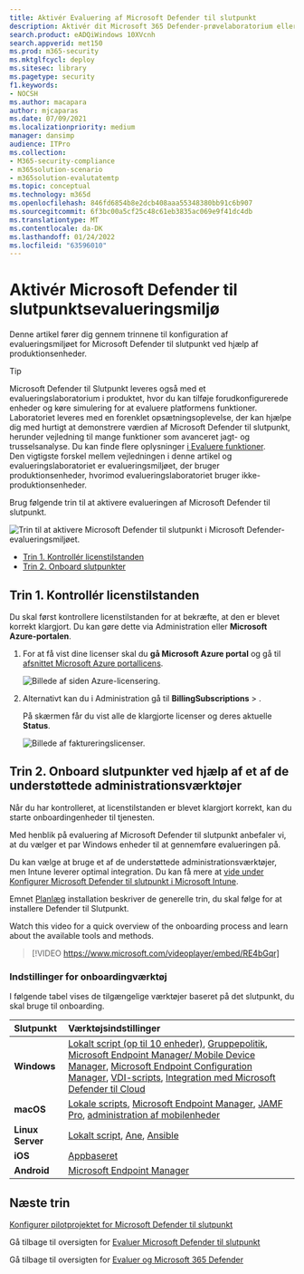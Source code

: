 ```yaml
---
title: Aktivér Evaluering af Microsoft Defender til slutpunkt
description: Aktivér dit Microsoft 365 Defender-prøvelaboratorium eller pilotmiljø, herunder kontrol af licenstilstand og onboardingslutpunkter
search.product: eADQiWindows 10XVcnh
search.appverid: met150
ms.prod: m365-security
ms.mktglfcycl: deploy
ms.sitesec: library
ms.pagetype: security
f1.keywords:
- NOCSH
ms.author: macapara
author: mjcaparas
ms.date: 07/09/2021
ms.localizationpriority: medium
manager: dansimp
audience: ITPro
ms.collection:
- M365-security-compliance
- m365solution-scenario
- m365solution-evalutatemtp
ms.topic: conceptual
ms.technology: m365d
ms.openlocfilehash: 846fd6854b8e2dcb408aaa55348380bb91c6b907
ms.sourcegitcommit: 6f3bc00a5cf25c48c61eb3835ac069e9f41dc4db
ms.translationtype: MT
ms.contentlocale: da-DK
ms.lasthandoff: 01/24/2022
ms.locfileid: "63596010"
---
```

# <a name="enable-microsoft-defender-for-endpoint-evaluation-environment"></a>Aktivér Microsoft Defender til slutpunktsevalueringsmiljø


Denne artikel fører dig gennem trinnene til konfiguration af evalueringsmiljøet for Microsoft Defender til slutpunkt ved hjælp af produktionsenheder. 


> [!TIP]
> Microsoft Defender til Slutpunkt leveres også med et evalueringslaboratorium i produktet, hvor du kan tilføje forudkonfigurerede enheder og køre simulering for at evaluere platformens funktioner. Laboratoriet leveres med en forenklet opsætningsoplevelse, der kan hjælpe dig med hurtigt at demonstrere værdien af Microsoft Defender til slutpunkt, herunder vejledning til mange funktioner som avanceret jagt- og trusselsanalyse. Du kan finde flere oplysninger [i Evaluere funktioner](../defender-endpoint/evaluation-lab.md). <br> Den vigtigste forskel mellem vejledningen i denne artikel og evalueringslaboratoriet er evalueringsmiljøet, der bruger produktionsenheder, hvorimod evalueringslaboratoriet bruger ikke-produktionsenheder. 

Brug følgende trin til at aktivere evalueringen af Microsoft Defender til slutpunkt.

![Trin til at aktivere Microsoft Defender til slutpunkt i Microsoft Defender-evalueringsmiljøet.](../../media/defender/m365-defender-endpoint-eval-enable-steps.png)

- [Trin 1. Kontrollér licenstilstanden](#step-1-check-license-state)
- [Trin 2. Onboard slutpunkter](#step-2-onboard-endpoints-using-any-of-the-supported-management-tools)


## <a name="step-1-check-license-state"></a>Trin 1. Kontrollér licenstilstanden

Du skal først kontrollere licenstilstanden for at bekræfte, at den er blevet korrekt klargjort. Du kan gøre dette via Administration eller **Microsoft Azure-portalen**.


1. For at få vist dine licenser skal du **gå Microsoft Azure portal** og gå til [afsnittet Microsoft Azure portallicens](https://portal.azure.com/#blade/Microsoft_AAD_IAM/LicensesMenuBlade/Products).

   ![Billede af siden Azure-licensering.](../../media/defender/atp-licensing-azure-portal.png)

1. Alternativt kan du i Administration gå til **BillingSubscriptions** > .

    På skærmen får du vist alle de klargjorte licenser og deres aktuelle **Status**.

    ![Billede af faktureringslicenser.](../../media/defender/atp-billing-subscriptions.png)

## <a name="step-2-onboard-endpoints-using-any-of-the-supported-management-tools"></a>Trin 2. Onboard slutpunkter ved hjælp af et af de understøttede administrationsværktøjer

Når du har kontrolleret, at licenstilstanden er blevet klargjort korrekt, kan du starte onboardingenheder til tjenesten. 

Med henblik på evaluering af Microsoft Defender til slutpunkt anbefaler vi, at du vælger et par Windows enheder til at gennemføre evalueringen på.

Du kan vælge at bruge et af de understøttede administrationsværktøjer, men Intune leverer optimal integration. Du kan få mere at [vide under Konfigurer Microsoft Defender til slutpunkt i Microsoft Intune](/mem/intune/protect/advanced-threat-protection-configure#enable-microsoft-defender-for-endpoint-in-intune).

Emnet [Planlæg](../defender-endpoint/deployment-strategy.md) installation beskriver de generelle trin, du skal følge for at installere Defender til Slutpunkt.  

Watch this video for a quick overview of the onboarding process and learn about the available tools and methods.

> [!VIDEO https://www.microsoft.com/videoplayer/embed/RE4bGqr]

### <a name="onboarding-tool-options"></a>Indstillinger for onboardingværktøj

I følgende tabel vises de tilgængelige værktøjer baseret på det slutpunkt, du skal bruge til onboarding.

Slutpunkt | Værktøjsindstillinger
:---|:---
**Windows** | [Lokalt script (op til 10 enheder)](../defender-endpoint/configure-endpoints-script.md), [Gruppepolitik](../defender-endpoint/configure-endpoints-gp.md), [Microsoft Endpoint Manager/ Mobile Device Manager](../defender-endpoint/configure-endpoints-mdm.md), [Microsoft Endpoint Configuration Manager](../defender-endpoint/configure-endpoints-sccm.md), [VDI-scripts](../defender-endpoint/configure-endpoints-vdi.md), [Integration med Microsoft Defender til Cloud](../defender-endpoint/configure-server-endpoints.md#integration-with-azure-defender)
**macOS** | [Lokale scripts](../defender-endpoint/mac-install-manually.md), [Microsoft Endpoint Manager](../defender-endpoint/mac-install-with-intune.md), [JAMF Pro](../defender-endpoint/mac-install-with-jamf.md), [administration af mobilenheder](../defender-endpoint/mac-install-with-other-mdm.md)
**Linux Server** | [Lokalt script](../defender-endpoint/linux-install-manually.md),  [Ane](../defender-endpoint/linux-install-with-puppet.md),  [Ansible](../defender-endpoint/linux-install-with-ansible.md)
**iOS** | [Appbaseret](../defender-endpoint/ios-install.md)
**Android** | [Microsoft Endpoint Manager](../defender-endpoint/android-intune.md)



## <a name="next-step"></a>Næste trin
[Konfigurer pilotprojektet for Microsoft Defender til slutpunkt](eval-defender-endpoint-pilot.md)
 
Gå tilbage til oversigten for [Evaluer Microsoft Defender til slutpunkt](eval-defender-endpoint-overview.md)

Gå tilbage til oversigten for [Evaluer og Microsoft 365 Defender](eval-overview.md)
